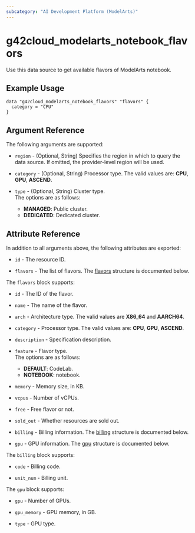 ```yaml
---
subcategory: "AI Development Platform (ModelArts)"
---
```


# g42cloud_modelarts_notebook_flavors

Use this data source to get available flavors of ModelArts notebook.

## Example Usage

```hcl
data "g42cloud_modelarts_notebook_flavors" "flavors" {
  category = "CPU"
}
```

## Argument Reference

The following arguments are supported:

* `region` - (Optional, String) Specifies the region in which to query the data source.
  If omitted, the provider-level region will be used.

* `category` - (Optional, String) Processor type. The valid values are: **CPU**, **GPU**, **ASCEND**.  

* `type` - (Optional, String) Cluster type.  
  The options are as follows:
    - **MANAGED**: Public cluster.
    - **DEDICATED**: Dedicated cluster.

## Attribute Reference

In addition to all arguments above, the following attributes are exported:

* `id` - The resource ID.

* `flavors` - The list of flavors.
  The [flavors](#notebookFlavors_Flavors) structure is documented below.

<a name="notebookFlavors_Flavors"></a>
The `flavors` block supports:

* `id` - The ID of the flavor.

* `name` - The name of the flavor.

* `arch` - Architecture type. The valid values are **X86_64** and **AARCH64**.

* `category` - Processor type. The valid values are: **CPU**, **GPU**, **ASCEND**.

* `description` - Specification description.

* `feature` - Flavor type.  
  The options are as follows:
    - **DEFAULT**: CodeLab.
    - **NOTEBOOK**: notebook.

* `memory` - Memory size, in KB.

* `vcpus` - Number of vCPUs.

* `free` - Free flavor or not.

* `sold_out` - Whether resources are sold out.

* `billing` - Billing information.
  The [billing](#notebookFlavors_FlavorsBilling) structure is documented below.

* `gpu` - GPU information.
  The [gpu](#notebookFlavors_FlavorsGpu) structure is documented below.

<a name="notebookFlavors_FlavorsBilling"></a>
The `billing` block supports:

* `code` - Billing code.

* `unit_num` - Billing unit.

<a name="notebookFlavors_FlavorsGpu"></a>
The `gpu` block supports:

* `gpu` - Number of GPUs.

* `gpu_memory` - GPU memory, in GB.

* `type` - GPU type.
